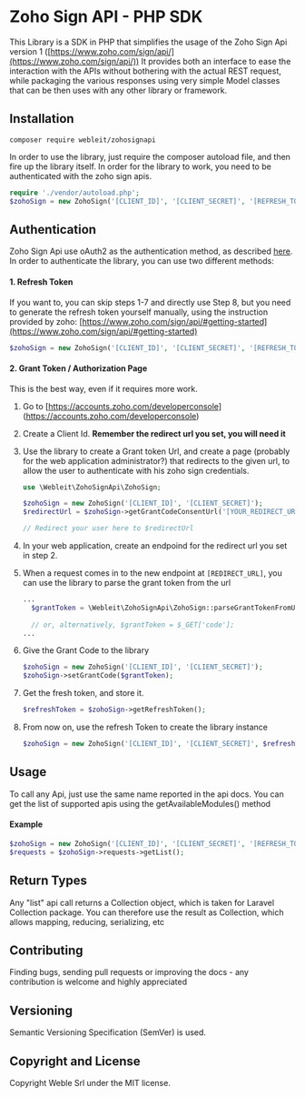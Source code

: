 # Zoho Sign API - PHP SDK

This Library is a SDK in PHP that simplifies the usage of the Zoho Sign Api version 1 ([https://www.zoho.com/sign/api/](https://www.zoho.com/sign/api/))
It provides both an interface to ease the interaction with the APIs without bothering with the actual REST request, while packaging the various responses using very simple Model classes that can be then uses with any other library or framework.

## Installation 

```
composer require webleit/zohosignapi
```

In order to use the library, just require the composer autoload file, and then fire up the library itself.
In order for the library to work, you need to be authenticated with the zoho sign apis.

```php
require './vendor/autoload.php';
$zohoSign = new ZohoSign('[CLIENT_ID]', '[CLIENT_SECRET]', '[REFRESH_TOKEN]');
```

## Authentication

Zoho Sign Api use oAuth2 as the authentication method, as described [here](https://www.zoho.com/sign/api/).
In order to authenticate the library, you can use two different methods:


#### 1. Refresh Token

If you want to, you can skip steps 1-7 and directly use Step 8, but you need to generate the refresh token yourself 
manually, using the instruction provided by zoho: [https://www.zoho.com/sign/api/#getting-started](https://www.zoho.com/sign/api/#getting-started)

```php
$zohoSign = new ZohoSign('[CLIENT_ID]', '[CLIENT_SECRET]', '[REFRESH_TOKEN]');
```


#### 2. Grant Token / Authorization Page

This is the best way, even if it requires more work.
1. Go to [https://accounts.zoho.com/developerconsole] (https://accounts.zoho.com/developerconsole)
2. Create a Client Id. **Remember the redirect url you set, you will need it**
3. Use the library to create a Grant token Url, and create a page (probably for the web application administrator?) 
that redirects to the given url, to allow the user to authenticate with his zoho sign credentials.
    ```php
    use \Webleit\ZohoSignApi\ZohoSign;
    
    $zohoSign = new ZohoSign('[CLIENT_ID]', '[CLIENT_SECRET]');
    $redirectUrl = $zohoSign->getGrantCodeConsentUrl('[YOUR_REDIRECT_URI]');
    
    // Redirect your user here to $redirectUrl
    ``` 
4. In your web application, create an endpoind for the redirect url you set in step 2.
5. When a request comes in to the new endpoint at `[REDIRECT_URL]`, you can use the library to parse the grant token from the url

    ```php
    ...
      $grantToken = \Webleit\ZohoSignApi\ZohoSign::parseGrantTokenFromUrl($fullUri);
      
      // or, alternatively, $grantToken = $_GET['code'];
    ...
    ```

6. Give the Grant Code to the library
    
    ```php
    $zohoSign = new ZohoSign('[CLIENT_ID]', '[CLIENT_SECRET]');
    $zohoSign->setGrantCode($grantToken);

    ```
    
7. Get the fresh token, and store it.
    
    ```php
    $refreshToken = $zohoSign->getRefreshToken();
    ```

8. From now on, use the refresh Token to create the library instance

    ```php
    $zohoSign = new ZohoSign('[CLIENT_ID]', '[CLIENT_SECRET]', $refreshToken);
    ```
    
## Usage

To call any Api, just use the same name reported in the api docs. 
You can get the list of supported apis using the getAvailableModules() method

#### Example

```php
$zohoSign = new ZohoSign('[CLIENT_ID]', '[CLIENT_SECRET]', '[REFRESH_TOKEN]');
$requests = $zohoSign->requests->getList();
```

## Return Types

Any "list" api call returns a Collection object, which is taken for Laravel Collection package.
You can therefore use the result as Collection, which allows mapping, reducing, serializing, etc
    
## Contributing

Finding bugs, sending pull requests or improving the docs - any contribution is welcome and highly appreciated

## Versioning

Semantic Versioning Specification (SemVer) is used.

## Copyright and License

Copyright Weble Srl under the MIT license.
